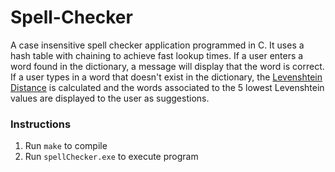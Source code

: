 # Spell-Checker
A case insensitive spell checker application programmed in C. It uses a hash table with chaining to achieve fast lookup times. If a user enters a word found in the dictionary, a message will display that the word is correct. If a user types in a word that doesn't exist in the dictionary, the [Levenshtein Distance](https://en.wikipedia.org/wiki/Levenshtein_distance) is calculated and the words associated to the 5 lowest Levenshtein values are displayed to the user as suggestions.


### Instructions

1) Run `make` to compile
2) Run `spellChecker.exe` to execute program
